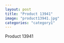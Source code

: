 ```yaml
---
layout: post
title: "Product 13941"
image: "product13941.jpg"
categories: "category1"
---
```

Product 13941
